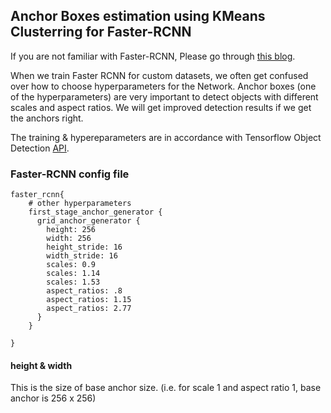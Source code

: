 ## Anchor Boxes estimation using KMeans Clusterring for Faster-RCNN

If you are not familiar with Faster-RCNN, Please go through [this blog](https://tryolabs.com/blog/2018/01/18/faster-r-cnn-down-the-rabbit-hole-of-modern-object-detection/).

When we train Faster RCNN for custom datasets, we often get confused over how to choose hyperparameters for the Network. Anchor boxes (one of the hyperparameters) are very important to detect objects with different scales and aspect ratios. We will get improved detection results if we get the anchors right.

The training & hypereparameters are in accordance with Tensorflow Object Detection [API](https://github.com/tensorflow/models/tree/master/research/object_detection).

### Faster-RCNN config file
```
faster_rcnn{
    # other hyperparameters
    first_stage_anchor_generator {
      grid_anchor_generator {
        height: 256
        width: 256
        height_stride: 16
        width_stride: 16
        scales: 0.9
        scales: 1.14
        scales: 1.53
        aspect_ratios: .8
        aspect_ratios: 1.15
        aspect_ratios: 2.77
      }
    }
    
}
```
#### height & width
This is the size of base anchor size. (i.e. for scale 1 and aspect ratio 1, base anchor is 256 x 256)